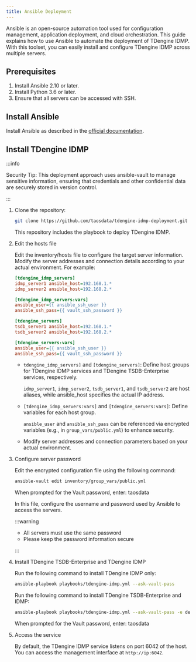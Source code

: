 ```yaml
---
title: Ansible Deployment
---
```


Ansible is an open-source automation tool used for configuration management, application deployment, and cloud orchestration. This guide explains how to use Ansible to automate the deployment of TDengine IDMP. With this toolset, you can easily install and configure TDengine IDMP across multiple servers.

## Prerequisites

1. Install Ansible 2.10 or later.
1. Install Python 3.6 or later.
1. Ensure that all servers can be accessed with SSH.

## Install Ansible

Install Ansible as described in the [official documentation](https://docs.ansible.com/ansible/latest/installation_guide/index.html).

## Install TDengine IDMP

:::info

Security Tip: This deployment approach uses ansible-vault to manage sensitive information, ensuring that credentials and other confidential data are securely stored in version control.

:::

1. Clone the repository:

   ```bash
   git clone https://github.com/taosdata/tdengine-idmp-deployment.git
   ```

   This repository includes the playbook to deploy TDengine IDMP.

2. Edit the hosts file

   Edit the inventory/hosts file to configure the target server information. Modify the server addresses and connection details according to your actual environment. For example:

   ```ini
   [tdengine_idmp_servers]
   idmp_server1 ansible_host=192.168.1.*
   idmp_server2 ansible_host=192.168.2.*

   [tdengine_idmp_servers:vars]
   ansible_user={{ ansible_ssh_user }}
   ansible_ssh_pass={{ vault_ssh_password }}

   [tdengine_servers]
   tsdb_server1 ansible_host=192.168.1.*
   tsdb_server2 ansible_host=192.168.2.*

   [tdengine_servers:vars]
   ansible_user={{ ansible_ssh_user }}
   ansible_ssh_pass={{ vault_ssh_password }}
   ```

   - `tdengine_idmp_servers]` and `[tdengine_servers]`: Define host groups for TDengine IDMP services and TDengine TSDB-Enterprise services, respectively.

     `idmp_server1`, `idmp_server2`, `tsdb_server1`, and `tsdb_server2` are host aliases, while ansible_host specifies the actual IP address.
   - `[tdengine_idmp_servers:vars]` and `[tdengine_servers:vars]`: Define variables for each host group.

     `ansible_user` and `ansible_ssh_pass` can be referenced via encrypted variables (e.g., in `group_vars/public.yml`) to enhance security.
   - Modify server addresses and connection parameters based on your actual environment.

3. Configure server password

   Edit the encrypted configuration file using the following command:

   ```bash
   ansible-vault edit inventory/group_vars/public.yml
   ```

   When prompted for the Vault password, enter: taosdata

   In this file, configure the username and password used by Ansible to access the servers.

   :::warning

   - All servers must use the same password
   - Please keep the password information secure

   :::

4. Install TDengine TSDB-Enterprise and TDengine IDMP

   Run the following command to install TDengine IDMP only:

   ```bash
   ansible-playbook playbooks/tdengine-idmp.yml --ask-vault-pass
   ```

   Run the following command to install TDengine TSDB-Enterprise and IDMP:

   ```bash
   ansible-playbook playbooks/tdengine-idmp.yml --ask-vault-pass -e deploy_tdengine=true
   ```

   When prompted for the Vault password, enter: taosdata

5. Access the service

   By default, the TDengine IDMP service listens on port 6042 of the host. You can access the management interface at `http://ip:6042`.
